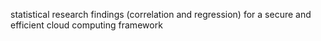 statistical research findings (correlation and regression) for a secure and efficient cloud computing framework

